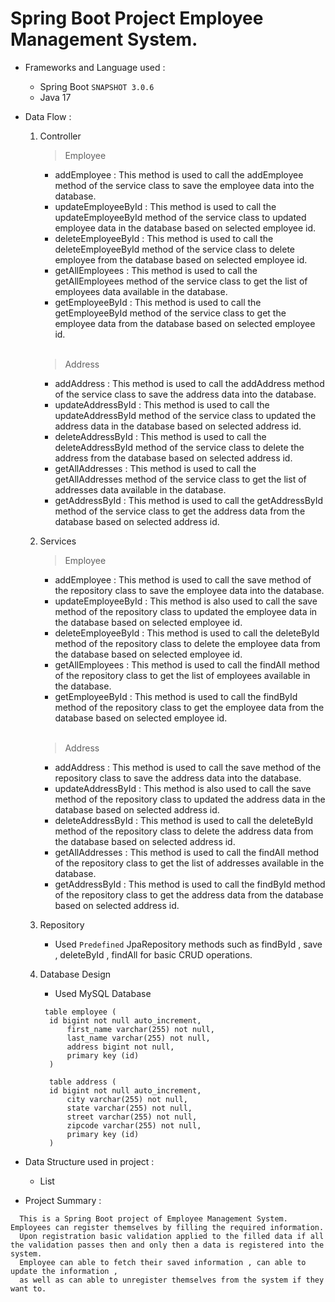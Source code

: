 # Spring Boot Project Employee Management System.

- Frameworks and Language used :
  - Spring Boot `SNAPSHOT 3.0.6`
  - Java 17

- Data Flow :
  1. Controller
      <br/>
      > Employee
      - addEmployee : This method is used to call the addEmployee method of the service class to save the employee data into the database.
      - updateEmployeeById : This method is used to call the updateEmployeeById method of the service class to updated employee data in the database based on selected employee id.
      - deleteEmployeeById : This method is used to call the deleteEmployeeById method of the service class to delete employee from the database based on selected employee id.
      - getAllEmployees : This method is used to call the getAllEmployees method of the service class to get the list of employees data available in the database.
      - getEmployeeById :  This method is used to call the getEmployeeById method of the service class to get the employee data from the database based on selected employee id.
        
      <br/>
      
      > Address
      - addAddress : This method is used to call the addAddress method of the service class to save the address data into the database.
      - updateAddressById : This method is used to call the updateAddressById method of the service class to updated the address data in the database based on selected address id.
      - deleteAddressById : This method is used to call the deleteAddressById method of the service class to delete the address from the database based on selected address id.
      - getAllAddresses : This method is used to call the getAllAddresses method of the service class to get the list of addresses data available in the database.
      - getAddressById :  This method is used to call the getAddressById method of the service class to get the address data from the database based on selected address id.
        
  2. Services
      <br/>
      > Employee
      - addEmployee : This method is used to call the save method of the repository class to save the employee data into the database.
      - updateEmployeeById :  This method is also used to call the save method of the repository class to updated the employee data in the database based on selected employee id.
      - deleteEmployeeById : This method is used to call the deleteById method of the repository class to delete the employee data from the database based on selected employee id.
      - getAllEmployees : This method is used to call the findAll method of the repository class to get the list of employees available in the database. 
      - getEmployeeById :  This method is used to call the findById method of the repository class to get the employee data from the database based on selected employee id.
      
      <br/>
      
      > Address
      - addAddress : This method is used to call the save method of the repository class to save the address data into the database.
      - updateAddressById :  This method is also used to call the save method of the repository class to updated the address data in the database based on selected address id.
      - deleteAddressById : This method is used to call the deleteById method of the repository class to delete the address data from the database based on selected address id.
      - getAllAddresses : This method is used to call the findAll method of the repository class to get the list of addresses available in the database. 
      - getAddressById :  This method is used to call the findById method of the repository class to get the address data from the database based on selected address id.
      
  3. Repository
      - Used `Predefined` JpaRepository methods such as findById , save , deleteById , findAll for basic CRUD operations.
        
      
  4. Database Design
      - Used MySQL Database
      ```
       table employee (
       	id bigint not null auto_increment,
        	first_name varchar(255) not null,
        	last_name varchar(255) not null,
        	address bigint not null,
        	primary key (id)
    	)
    	
		table address (
       	id bigint not null auto_increment,
        	city varchar(255) not null,
        	state varchar(255) not null,
        	street varchar(255) not null,
        	zipcode varchar(255) not null,
        	primary key (id)
    	)
      ```
   
- Data Structure used in project :
  - List

- Project Summary :
```
  This is a Spring Boot project of Employee Management System. Employees can register themselves by filling the required information.
  Upon registration basic validation applied to the filled data if all the validation passes then and only then a data is registered into the system.
  Employee can able to fetch their saved information , can able to update the information ,
  as well as can able to unregister themselves from the system if they want to.
```
